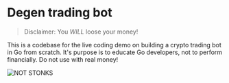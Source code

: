 # Degen trading bot

> Disclaimer: You *WILL* loose your money!

This is a codebase for the live coding demo on building a crypto trading bot in Go from scratch. It's purpose is to educate Go developers, not to perform financially. Do not use with real money!

![NOT STONKS](https://i.kym-cdn.com/photos/images/original/001/779/895/752.jpg)
